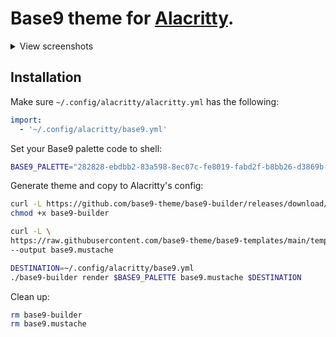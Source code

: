 # Base9 theme for [Alacritty](https://github.com/alacritty/alacritty).


<details>
<summary>View screenshots</summary>
282828-ebdbb2-83a598-8ec07c-fe8019-fabd2f-b8bb26-d3869b-fb4934
<img src="https://user-images.githubusercontent.com/2196866/180703789-8fa6c00a-e91f-4e69-ab8e-8d0084da9dd0.png"/>
</details>

## Installation

Make sure `~/.config/alacritty/alacritty.yml` has the following:
```yaml
import:
  - '~/.config/alacritty/base9.yml'
```


Set your Base9 palette code to shell:
```bash
BASE9_PALETTE="282828-ebdbb2-83a598-8ec07c-fe8019-fabd2f-b8bb26-d3869b-fb4934"
```

Generate theme and copy to Alacritty's config:
```bash
curl -L https://github.com/base9-theme/base9-builder/releases/download/0.1/base9-builder --output base9-builder
chmod +x base9-builder

curl -L \
https://raw.githubusercontent.com/base9-theme/base9-templates/main/templates/alacritty&#x2F;default.yml.mustache \
--output base9.mustache

DESTINATION=~/.config/alacritty/base9.yml
./base9-builder render $BASE9_PALETTE base9.mustache $DESTINATION
```

Clean up:
```bash
rm base9-builder
rm base9.mustache
```



